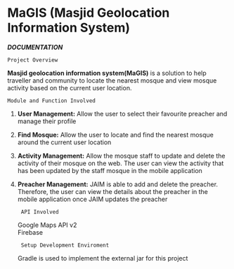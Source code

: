 # MaGIS (Masjid Geolocation Information System)
 


***DOCUMENTATION***

	Project Overview
**Masjid geolocation information system(MaGIS)** is a solution to help traveller and community to locate the nearest mosque and view mosque activity based on the current user location.

	Module and Function Involved
1. **User Management:** Allow the user to select their favourite preacher and manage their profile 

2. **Find Mosque:** Allow the user to locate and find the nearest mosque around the current user location 

3. **Activity Management:** Allow the mosque staff to update and delete the activity of their mosque on the web. The user can view the activity that has been updated by the staff mosque in the mobile application

4. **Preacher Management:** JAIM is able to add and delete the preacher. Therefore, the user can view the details about the preacher in the mobile application once JAIM updates the preacher

		API Involved

	Google Maps API v2 <br/>
	Firebase
	
		Setup Development Enviroment
	Gradle is used to implement the external jar for this project
